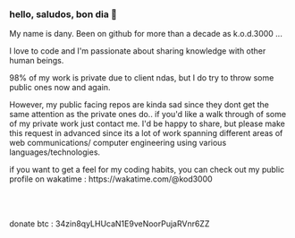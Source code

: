 ### hello, saludos, bon dia 👋

My name is dany. Been on github for more than a decade as k.o.d.3000 ... 

I love to code and I'm passionate about sharing knowledge with other human beings. 

98% of my work is private due to client ndas, but I do try to throw some public ones now and again.


However, my public facing repos are kinda sad since they dont get the same attention as the private ones do.. if you'd like a walk through
of some of my private work just contact me. I'd be happy to share, but please make this request in advanced since its a lot of work spanning different areas of web communications/ computer engineering using various languages/technologies. 

<table>
<tr>
if you want to get a feel for my coding habits, you can check out my public profile on wakatime : https://wakatime.com/@kod3000
</tr>
</table>

  
<br/>


<!--
**kod3000/kod3000** is a ✨ _special_ ✨ repository because its `README.md` (this file) appears on your GitHub profile.

Here are some ideas to get you started:

- 🔭 I’m currently working on ...
- 🌱 I’m currently learning ...
- 👯 I’m looking to collaborate on ...
- 🤔 I’m looking for help with ...
- 💬 Ask me about ...
- 📫 How to reach me: ...
- 😄 Pronouns: ...
- ⚡ Fun fact: ...
-->

<!--
<a href="https://github.com/anuraghazra/github-readme-stats">
  <img align="center" src="https://github-readme-stats.vercel.app/api?username=kod3000&count_private=true&show_icons=true&include_all_commits=true&hide_border=true&hide_title=true" />
</a>
<a href="https://github.com/anuraghazra/github-readme-stats">
  <img align="center" src="https://github-readme-stats.vercel.app/api/top-langs/?username=kod3000&hide=css,handlebars,less,html&langs_count=6&hide_title=true&hide_border=true" />
</a>
-->

donate btc : 34zin8qyLHUcaN1E9veNoorPujaRVnr6ZZ
